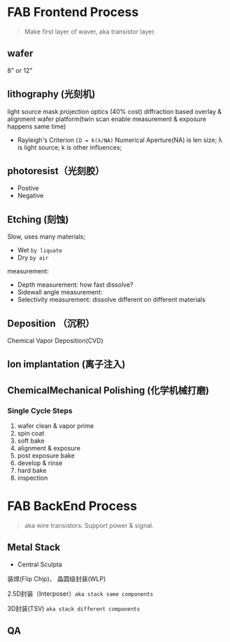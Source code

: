 # FAB Frontend Process
> Make first layer of waver, aka transistor layer.

## wafer
8" or 12"

## lithography (光刻机)
light source
mask
projection optics (40% cost)
diffraction based overlay & alignment
wafer platform(twin scan enable measurement & exposure happens same time)


- Rayleigh's Criterion `CD = k(λ/NA)` Numerical Aperture(NA) is len size; λ is light source; k is other influences;


## photoresist（光刻胶）
- Postive
- Negative

## Etching (刻蚀)
Slow, uses many materials;
- Wet `by liquate`
- Dry `by air`

measurement:
  - Depth measurement: how fast dissolve?
  - Sidewall angle measurement: 
  - Selectivity measurement: dissolve different on different materials

## Deposition （沉积）
Chemical Vapor Deposition(CVD)

## Ion implantation (离子注入)

## ChemicalMechanical Polishing (化学机械打磨)

### Single Cycle Steps
1. wafer clean & vapor prime
2. spin coat
3. soft bake
4. alignment & exposure
5. post exposure bake
6. develop & rinse
7. hard bake
8. inspection

# FAB BackEnd Process
> aka wire transistors. Support power & signal.

## Metal Stack

- Central Sculpta 

装焊(Flip Chip)、 晶圆级封装(WLP)

2.5D封装（Interposer）`aka stack same components`

3D封装(TSV) `aka stack different components`

## QA